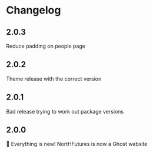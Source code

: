 # Changelog

## 2.0.3

Reduce padding on people page

## 2.0.2

Theme release with the correct version

## 2.0.1

Bad release trying to work out package versions

## 2.0.0

:tada: Everything is new! NortHFutures is now a Ghost website
